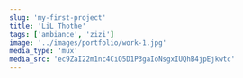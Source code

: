 ```yaml
---
slug: 'my-first-project'
title: 'LiL Thothe'
tags: ['ambiance', 'zizi']
image: '../images/portfolio/work-1.jpg'
media_type: 'mux'
media_src: 'ec9ZaI22m1nc4CiO5D1P3gaIoNsgxIUQhB4jpEjkwtc'
---
```

